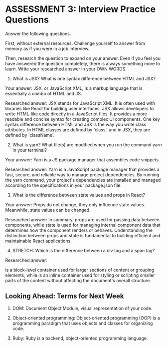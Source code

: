 # ASSESSMENT 3: Interview Practice Questions

Answer the following questions.

First, without external resources. Challenge yourself to answer from memory as if you were in a job interview.

Then, research the question to expand on your answer. Even if you feel you have answered the question completely, there is always something more to learn. Write your researched answer in your OWN WORDS.

1. What is JSX? What is one syntax difference between HTML and JSX?

Your answer: 
JSX, or JavaScript XML, is a markup language that is essentially a combo of HTML and JS. 

Researched answer:
JSX stands for JavaScript XML. It is often used with libraries like React for building user interfaces. JSX allows developers to write HTML-like code directly in a JavaScript files. It provides a more readable and concise syntax for creating complex UI components.
One key syntax difference between HTML and JSX is the way you write class attributes. In HTML classes are defined by 'class', and in JSX, they are defined by 'className'. 

2. What is yarn? What file(s) are modified when you run the command yarn in your terminal?

Your answer:
Yarn is a JS package manager that assembles code snippets. 

Researched answer:
Yarn is a JavaScript package manager that provides a fast, secure, and reliable way to manage project dependencies. By running the yarn command, your project's dependencies are installed and managed according to the specifications in your package.json file.




3. What is the difference between state values and props in React?

Your answer:
Props do not change, they only influence state values. Meanwhile, state values can be changed. 

Researched answer:
In summary, props are used for passing data between components, while state is used for managing internal component data that determines how the component renders or behaves. Understanding the distinction between props and state is fundamental to building efficient and maintainable React applications.

4. STRETCH: Which is the difference between a div tag and a span tag?

Researched answer:
 <div> is a block-level container used for larger sections of content or grouping elements, while <span> is an inline container used for styling or scripting smaller parts of the content without affecting the document's overall structure.

## Looking Ahead: Terms for Next Week

1. DOM: Document Object Module, visual representation of your code.

2. Object-oriented programming: Object-oriented programming (OOP) is a programming paradigm that uses objects and classes for organizing code. 

3. Ruby: Ruby is a backend, object-oriented programming language.
